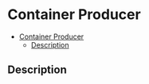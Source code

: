 # Container Producer

<!-- TOC depthfrom:2 -->

- [Container Producer](#container-producer)
  - [Description](#description)

<!-- /TOC -->

## Description
